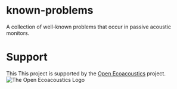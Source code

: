 # known-problems
A collection of well-known problems that occur in passive acoustic monitors.

# Support
This This project is supported by the [Open Ecoacoustics](https://openecoacoustics.org/) project.
![The Open Ecoacoustics Logo](https://github.com/ecoacoustics/known-problems/tree/main/media/OpenEcoAcoustics_horizontal_rgb.jpg)


